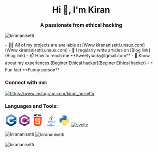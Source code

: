<h1 align="center">Hi 🙂, I'm Kiran</h1>
<h3 align="center">A passionate from ethical hacking</h3>



<p align="left"> <img src="https://komarev.com/ghpvc/?username=kirananisetti&label=Profile%20views&color=0e75b6&style=flat" alt="kirananisetti" /> </p>
- 👨‍💻 All of my projects are available at [Www.kirananisetti.unaux.com](Www.kirananisetti.unaux.com)
- 📝 I regularly write articles on [Blog link](Blog link)
- 📫 How to reach me **Sweetylucky@gmail.com**
- 📄 Know about my experiences [Beginer Ethical hacker](Beginer Ethical hacker)
- ⚡ Fun fact **Funny person**
<h3 align="left">Connect with me:</h3>
<p align="left">
<a href="https://instagram.com/https://www.instagram.com/kiran_anisetti/" target="blank"><img align="center" src="https://raw.githubusercontent.com/rahuldkjain/github-profile-readme-generator/master/src/images/icons/Social/instagram.svg" alt="https://www.instagram.com/kiran_anisetti/" height="30" width="40" /></a>
</p>
<h3 align="left">Languages and Tools:</h3>
<p align="left"> <a href="https://www.w3schools.com/cpp/" target="_blank" rel="noreferrer"> <img src="https://raw.githubusercontent.com/devicons/devicon/master/icons/cplusplus/cplusplus-original.svg" alt="cplusplus" width="40" height="40"/> </a> <a href="https://www.w3schools.com/cs/" target="_blank" rel="noreferrer"> <img src="https://raw.githubusercontent.com/devicons/devicon/master/icons/csharp/csharp-original.svg" alt="csharp" width="40" height="40"/> </a> <a href="https://www.w3.org/html/" target="_blank" rel="noreferrer"> <img src="https://raw.githubusercontent.com/devicons/devicon/master/icons/html5/html5-original-wordmark.svg" alt="html5" width="40" height="40"/> </a> <a href="https://www.java.com" target="_blank" rel="noreferrer"> <img src="https://raw.githubusercontent.com/devicons/devicon/master/icons/java/java-original.svg" alt="java" width="40" height="40"/> </a> <a href="https://www.python.org" target="_blank" rel="noreferrer"> <img src="https://raw.githubusercontent.com/devicons/devicon/master/icons/python/python-original.svg" alt="python" width="40" height="40"/> </a> <a href="https://svelte.dev" target="_blank" rel="noreferrer"> <img src="https://upload.wikimedia.org/wikipedia/commons/1/1b/Svelte_Logo.svg" alt="svelte" width="40" height="40"/> </a> </p>
<p><img align="left" src="https://github-readme-stats.vercel.app/api/top-langs?username=kirananisetti&show_icons=true&locale=en&layout=compact" alt="kirananisetti" /></p>
<p>&nbsp;<img align="center" src="https://github-readme-stats.vercel.app/api?username=kirananisetti&show_icons=true&locale=en" alt="kirananisetti" /></p>
<p><img align="center" src="https://github-readme-streak-stats.herokuapp.com/?user=kirananisetti&" alt="kirananisetti" /></p>

